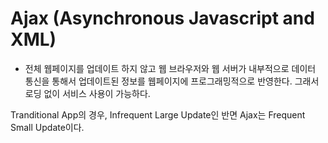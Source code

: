 # Ajax (Asynchronous Javascript and XML)

* 전체 웹페이지를 업데이트 하지 않고 웹 브라우저와 웹 서버가 내부적으로 데이터 통신을 통해서 업데이트된 정보를 웹페이지에 프로그래밍적으로 반영한다. 그래서 로딩 없이 서비스 사용이 가능하다.

Tranditional App의 경우, Infrequent Large Update인 반면 Ajax는 Frequent Small Update이다.
